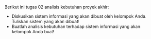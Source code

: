 Berikut ini tugas 02 analisis kebutuhan proyek akhir:
- Diskusikan sistem informasi yang akan dibuat oleh kelompok Anda. Tuliskan sistem yang akan dibuat!
- Buatlah analisis kebutuhan terhadap sistem informasi yang akan kelompok Anda buat!
